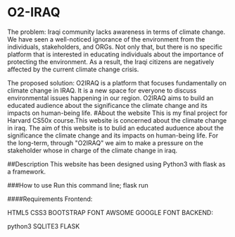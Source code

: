 # O2-IRAQ
The problem:
Iraqi community lacks awareness in terms of climate change. We have seen a well-noticed ignorance of the environment from the individuals, stakeholders, and ORGs. Not only that, but there is no specific platform that is interested in educating individuals about the importance of protecting the environment. As a result, the Iraqi citizens are negatively affected by the current climate change crisis. 

The proposed solution:
O2IRAQ is a platform that focuses fundamentally on climate change in IRAQ. It is a new space for everyone to discuss environmental issues happening in our region. O2IRAQ aims to build an educated audience about the significance the climate change and its impacts on human-being life.
#About the website
This is my final project for Harvard CS50x course.This website is concerned about the climate change in iraq. 
The aim of this website is to bulid an educated auduence about the significance the climate change and its 
impacts on human-being life. For the long-term, through "O2IRAQ" we aim to make a pressure on the stakeholder 
whose in charge of the climate change in iraq.

##Description
This website has been designed using Python3 with flask as a framework.

###How to use
 Run this command line; flask run   

####Requirements
Frontend:

HTML5
CSS3
BOOTSTRAP
FONT AWSOME
GOOGLE FONT
BACKEND:

python3
SQLITE3
FLASK


